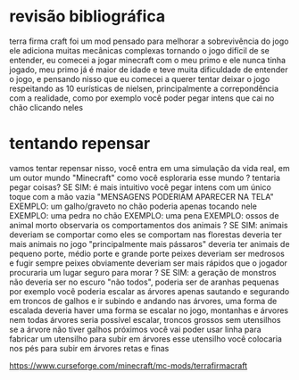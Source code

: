  # revisão bibliográfica 

terra firma craft foi um mod pensado para melhorar a sobrevivência do jogo
ele adiciona muitas mecânicas complexas tornando o jogo difícil de se entender, eu comecei a jogar minecraft com o meu primo e ele nunca tinha jogado, meu primo já é maior de idade e teve muita dificuldade de entender o jogo, e pensando nisso que eu comecei a querer tentar deixar o jogo respeitando as 10 eurísticas de nielsen, principalmente a correpondência com a realidade, como por exemplo você poder pegar intens que cai no chão clicando neles 

# tentando repensar 

vamos tentar repensar nisso, você entra em uma simulação da vida real, em um outor mundo "Minecraft" como você esploraria esse mundo ?
tentaria pegar coisas?
  SE SIM:
    é mais intuitivo você pegar intens com um único toque com a mão vazia "MENSAGENS PODERIAM APARECER NA TELA" 
    EXEMPLO: um galho/graveto no chão poderia apenas tocando nele
    EXEMPLO: uma pedra no chão
    EXEMPLO: uma pena
    EXEMPLO: ossos de animal morto
observaria os comportamentos dos animais ?
  SE SIM:
    animais deveriam se comportar como eles se comportam nas florestas 
    deveria ter mais animais no jogo "principalmente mais pássaros"
    deveria ter animais de pequeno porte, médio porte e grande porte
    peixes deveriam ser medrosos e fugir sempre
    peixes obviamente deveriam ser mais rápidos que o jogador
procuraria um lugar seguro para morar ?
  SE SIM:
    a geração de monstros não deveria ser no escuro "não todos", poderia ser de aranhas pequenas por exemplo
    você poderia escalar as árvores apenas sautando e segurando em troncos de galhos e ir subindo e andando nas árvores, uma forma de escalada
    deveria haver uma forma se escalar no jogo, montanhas e árvores
    nem todas árvores seria possível escalar, troncos grossos sem utensilhos
    se a árvore não tiver galhos próximos você vai poder usar linha para fabricar um utensilho para subir em árvores 
    esse utensilho você colocaria nos pés para subir em árvores retas e finas

https://www.curseforge.com/minecraft/mc-mods/terrafirmacraft
